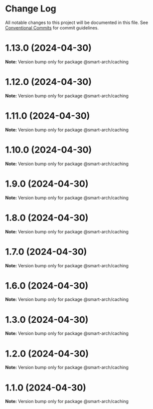 # Change Log

All notable changes to this project will be documented in this file.
See [Conventional Commits](https://conventionalcommits.org) for commit guidelines.

# 1.13.0 (2024-04-30)

**Note:** Version bump only for package @smart-arch/caching





# 1.12.0 (2024-04-30)

**Note:** Version bump only for package @smart-arch/caching





# 1.11.0 (2024-04-30)

**Note:** Version bump only for package @smart-arch/caching





# 1.10.0 (2024-04-30)

**Note:** Version bump only for package @smart-arch/caching





# 1.9.0 (2024-04-30)

**Note:** Version bump only for package @smart-arch/caching





# 1.8.0 (2024-04-30)

**Note:** Version bump only for package @smart-arch/caching





# 1.7.0 (2024-04-30)

**Note:** Version bump only for package @smart-arch/caching





# 1.6.0 (2024-04-30)

**Note:** Version bump only for package @smart-arch/caching





# 1.3.0 (2024-04-30)

**Note:** Version bump only for package @smart-arch/caching





# 1.2.0 (2024-04-30)

**Note:** Version bump only for package @smart-arch/caching





# 1.1.0 (2024-04-30)

**Note:** Version bump only for package @smart-arch/caching
